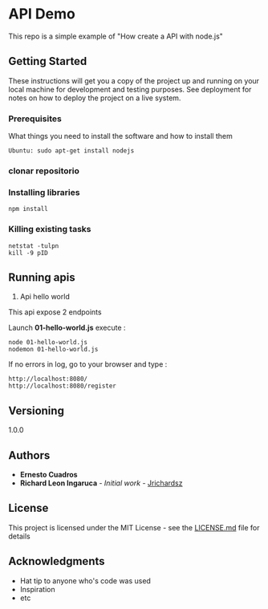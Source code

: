 # API Demo

This repo is a simple example of "How create a API with node.js"


## Getting Started

These instructions will get you a copy of the project up and running on your local machine for development and testing purposes. See deployment for notes on how to deploy the project on a live system.

### Prerequisites

What things you need to install the software and how to install them

```
Ubuntu: sudo apt-get install nodejs
```
### clonar repositorio

### Installing libraries

```
npm install
```

### Killing existing tasks
```
netstat -tulpn
kill -9 pID
```

## Running apis

1. Api hello world

This api expose 2 endpoints

Launch **01-hello-world.js** execute :

```
node 01-hello-world.js
nodemon 01-hello-world.js
```

If no errors in log, go to your browser and type :

```
http://localhost:8080/
http://localhost:8080/register
```

## Versioning

1.0.0

## Authors

* **Ernesto Cuadros**
* **Richard Leon Ingaruca** - *Initial work* - [Jrichardsz](https://github.com/jrichardsz)


## License

This project is licensed under the MIT License - see the [LICENSE.md](LICENSE.md) file for details

## Acknowledgments

* Hat tip to anyone who's code was used
* Inspiration
* etc
